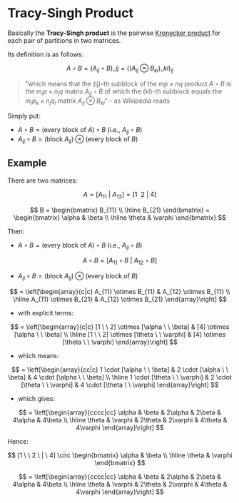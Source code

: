 # Tracy-Singh Product

Basically the **Tracy-Singh product** is the pairwise [Kronecker product](https://github.com/damianc/math-notes/blob/master/matrices/kronecker-product.md) for each pair of partitions in two matrices.

Its definition is as follows:

$$
A \circ B = (A_{ij} \circ B)\_{ij} = \bigl( (A_{ij} \otimes B_{kl})\_{kl} \bigr)_{ij}
$$

> "which means that the (ij)-th subblock of the $mp \times nq$ product $A \circ B$ is the $m_i p \times n_j q$ matrix $A_{ij} \circ B$ of which the (kl)-th subblock equals the $m_i p_k \times n_j q_l$ matrix $A_{ij} \otimes B_{kl}$" - as Wikipedia reads

Simply put:
- $A \circ B = (\text{every block of } A) \circ B$ (i.e., $A_{ij} \circ B$)
- $A_{ij} \circ B = (\text{block } A_{ij}) \otimes (\text{every block of } B)$

## Example

There are two matrices:

$$
A = [ A_{11} \ | \ A_{12} ] = [ 1 \ \ 2 \ | \ 4 ]
$$

$$
B = \begin{bmatrix}
B_{11}
\\
\hline
B_{21}
\end{bmatrix} = \begin{bmatrix}
\alpha & \beta
\\
\hline
\theta & \varphi
\end{bmatrix}
$$

Then:

- $A \circ B = (\text{every block of } A) \circ B$ (i.e., $A_{ij} \circ B$)

$$
A \circ B = [ A_{11} \circ B \ | \ A_{12} \circ B ]
$$

- $A_{ij} \circ B = (\text{block } A_{ij}) \otimes (\text{every block of } B)$

$$
= \left[\begin{array}{c|c}
A_{11} \otimes B_{11} & A_{12} \otimes B_{11}
\\
\hline
A_{11} \otimes B_{21} & A_{12} \otimes B_{21}
\end{array}\right]
$$

- with explicit terms:

$$
= \left[\begin{array}{c|c}
[1 \ \ 2] \otimes [\alpha \ \ \beta] & [4] \otimes [\alpha \ \ \beta]
\\
\hline
[1 \ \ 2] \otimes [\theta \ \ \varphi] & [4] \otimes [\theta \ \ \varphi]
\end{array}\right]
$$

- which means:

$$
= \left[\begin{array}{cc|c}
1 \cdot [\alpha \ \ \beta] & 2 \cdot [\alpha \ \ \beta] & 4 \cdot [\alpha \ \ \beta]
\\
\hline
1 \cdot [\theta \ \ \varphi] & 2 \cdot [\theta \ \ \varphi] & 4 \cdot [\theta \ \ \varphi]
\end{array}\right]
$$

- which gives:

$$
= \left[\begin{array}{cccc|cc}
\alpha & \beta & 2\alpha & 2\beta & 4\alpha & 4\beta
\\
\hline
\theta & \varphi & 2\theta & 2\varphi & 4\theta & 4\varphi
\end{array}\right]
$$

Hence:

$$
[1 \ \ 2 \ | \ 4] \circ \begin{bmatrix}
\alpha & \beta
\\
\hline
\theta & \varphi
\end{bmatrix}
$$

$$
= \left[\begin{array}{cccc|cc}
\alpha & \beta & 2\alpha & 2\beta & 4\alpha & 4\beta
\\
\hline
\theta & \varphi & 2\theta & 2\varphi & 4\theta & 4\varphi
\end{array}\right]
$$
